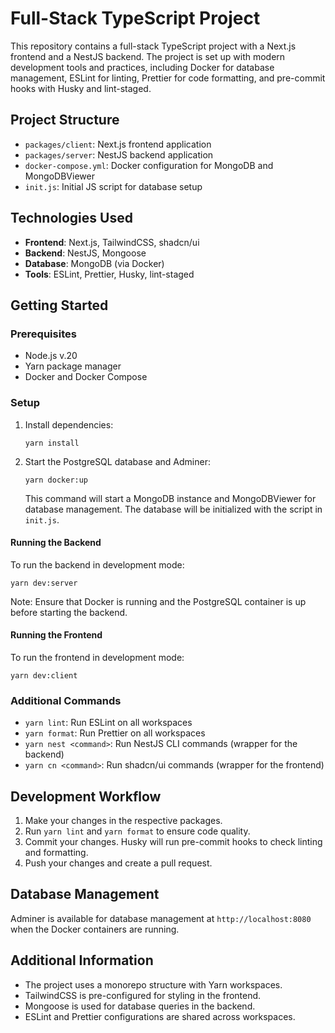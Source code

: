 # Full-Stack TypeScript Project

This repository contains a full-stack TypeScript project with a Next.js frontend and a NestJS backend. The project is set up with modern development tools and practices, including Docker for database management, ESLint for linting, Prettier for code formatting, and pre-commit hooks with Husky and lint-staged.

## Project Structure

- `packages/client`: Next.js frontend application
- `packages/server`: NestJS backend application
- `docker-compose.yml`: Docker configuration for MongoDB and MongoDBViewer
- `init.js`: Initial JS script for database  setup

## Technologies Used

- **Frontend**: Next.js, TailwindCSS, shadcn/ui
- **Backend**: NestJS, Mongoose
- **Database**: MongoDB (via Docker)
- **Tools**: ESLint, Prettier, Husky, lint-staged

## Getting Started

### Prerequisites

- Node.js v.20
- Yarn package manager
- Docker and Docker Compose

### Setup

1. Install dependencies:
   ```
   yarn install
   ```

2. Start the PostgreSQL database and Adminer:
   ```
   yarn docker:up
   ```

   This command will start a MongoDB instance and MongoDBViewer for database management. The database will be initialized with the script in `init.js`.

#### Running the Backend

To run the backend in development mode:

```
yarn dev:server
```

Note: Ensure that Docker is running and the PostgreSQL container is up before starting the backend.

#### Running the Frontend

To run the frontend in development mode:

```
yarn dev:client
```

### Additional Commands

- `yarn lint`: Run ESLint on all workspaces
- `yarn format`: Run Prettier on all workspaces
- `yarn nest <command>`: Run NestJS CLI commands (wrapper for the backend)
- `yarn cn <command>`: Run shadcn/ui commands (wrapper for the frontend)

## Development Workflow

1. Make your changes in the respective packages.
2. Run `yarn lint` and `yarn format` to ensure code quality.
3. Commit your changes. Husky will run pre-commit hooks to check linting and formatting.
4. Push your changes and create a pull request.

## Database Management

Adminer is available for database management at `http://localhost:8080` when the Docker containers are running.

## Additional Information

- The project uses a monorepo structure with Yarn workspaces.
- TailwindCSS is pre-configured for styling in the frontend.
- Mongoose is used for database queries in the backend.
- ESLint and Prettier configurations are shared across workspaces.